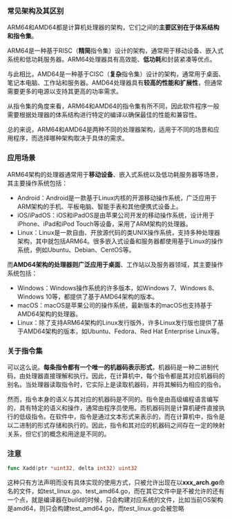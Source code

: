 ### 常见架构及其区别

ARM64和AMD64都是计算机处理器的架构，它们之间的**主要区别在于体系结构和指令集**。

ARM64是一种基于RISC（**精简**指令集）设计的架构，通常用于移动设备、嵌入式系统和低功耗服务器。ARM64处理器具有高效能、**低功耗**和封装紧凑等优点。

与此相比，AMD64是一种基于CISC（**复杂**指令集）设计的架构，通常用于桌面、笔记本电脑、工作站和服务器。AMD64处理器具有**较高的性能和扩展性**，但通常需要更多的电源以支持其更高的功率需求。

从指令集的角度来看，ARM64和AMD64的指令集有所不同，因此软件程序一般需要根据处理器的体系结构进行特定的编译以确保最佳的性能和兼容性。

总的来说，ARM64和AMD64是两种不同的处理器架构，适用于不同的场景和应用程序，而选择哪种架构取决于具体的需求。





### 应用场景

ARM64架构的处理器通常用于**移动设备**、嵌入式系统以及低功耗服务器等场景，其主要操作系统包括：

- Android：Android是一款基于Linux内核的开源移动操作系统，广泛应用于ARM架构的手机、平板电脑、智能手表和其他便携式设备上。
- iOS/iPadOS：iOS和iPadOS是由苹果公司开发的移动操作系统，设计用于iPhone、iPad和iPod Touch等设备，采用了ARM架构的处理器。
- Linux：Linux是一款自由、开放源代码的类UNIX操作系统，支持多种处理器架构，其中就包括ARM64。很多嵌入式设备和服务器都使用基于Linux的操作系统，例如Ubuntu、Debian、CentOS等。

而**AMD64架构的处理器则广泛应用于桌面**、工作站以及服务器领域，其主要操作系统包括：

- Windows：Windows操作系统的许多版本，如Windows 7、Windows 8、Windows 10等，都提供了基于AMD64架构的版本。
- macOS：macOS是苹果公司的操作系统，最新版本的macOS也支持基于AMD64架构的处理器。
- Linux：除了支持ARM64架构的Linux发行版外，许多Linux发行版也提供了基于AMD64架构的版本，如Ubuntu、Fedora、Red Hat Enterprise Linux等。



### 关于指令集

​	可以这么说。**每条指令都有一个唯一的机器码表示形式**，机器码是一种二进制代码，由处理器直接理解和执行。因此，在计算机中，每个指令都是其对应机器码的别名。当处理器读取指令时，它实际上是读取机器码，并将其解码为相应的指令。

​	然而，指令本身的语义与其对应的机器码是不同的。指令是由高级编程语言编写的，具有特定的语义和操作，通常由程序员使用。而机器码则是计算机硬件直接执行的低级指令。在软件中，指令是通过文本形式来表示的，而在计算机中，指令是以二进制的形式存储和执行的。因此，指令和其对应的机器码之间存在一定的映射关系，但它们的概念和用途是不同的。





### 注意

```go
func Xadd(ptr *uint32, delta int32) uint32
```

​	这种只有方法声明而没有具体实现的使用方式，只被允许出现在以**xxx_arch.go**命名的文件，如test_linux.go、test_amd64.go，而在其它文件中是不被允许的
​	还有一个点，就是编译器在build的时候，只会构建对应系统的文件，比如当前OS架构是amd64，则只会构建test_amd64.go，而test_linux.go会被忽略
